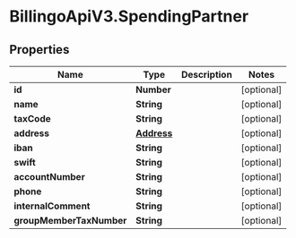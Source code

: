 # BillingoApiV3.SpendingPartner

## Properties
Name | Type | Description | Notes
------------ | ------------- | ------------- | -------------
**id** | **Number** |  | [optional] 
**name** | **String** |  | [optional] 
**taxCode** | **String** |  | [optional] 
**address** | [**Address**](Address.md) |  | [optional] 
**iban** | **String** |  | [optional] 
**swift** | **String** |  | [optional] 
**accountNumber** | **String** |  | [optional] 
**phone** | **String** |  | [optional] 
**internalComment** | **String** |  | [optional] 
**groupMemberTaxNumber** | **String** |  | [optional] 
